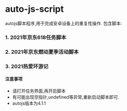 # auto-js-script
autojs脚本程序,用于完成安卓设备上的重复性操作.
包含脚本:
### 1. 2021年京东618任务脚本
### 2. 2021年京东燃动夏季活动脚本
### 3. 2021热爱环游记
#### 注意事项
- 请打开任务界面,再开启脚本
- 有可能出现空指针,undefined等异常,重新启动脚本即可.
- autojs版本为4.1.1
